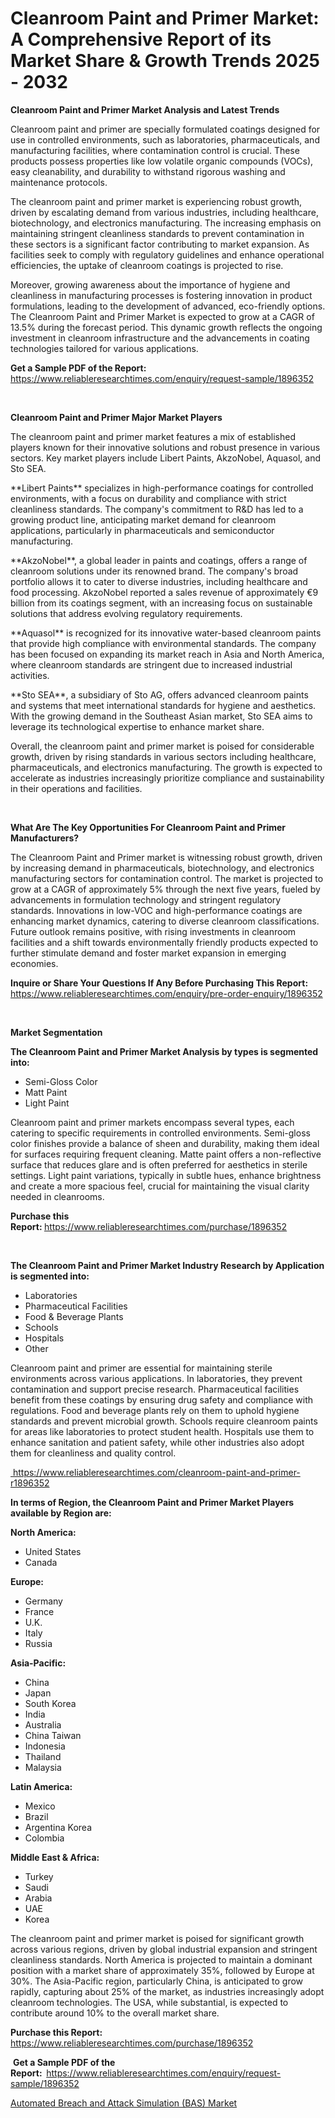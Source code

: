 <p><h1>Cleanroom Paint and Primer Market: A Comprehensive Report of its Market Share & Growth Trends 2025 - 2032</h1></p><p><strong>Cleanroom Paint and Primer Market Analysis and Latest Trends</strong></p>
<p><p>Cleanroom paint and primer are specially formulated coatings designed for use in controlled environments, such as laboratories, pharmaceuticals, and manufacturing facilities, where contamination control is crucial. These products possess properties like low volatile organic compounds (VOCs), easy cleanability, and durability to withstand rigorous washing and maintenance protocols.</p><p>The cleanroom paint and primer market is experiencing robust growth, driven by escalating demand from various industries, including healthcare, biotechnology, and electronics manufacturing. The increasing emphasis on maintaining stringent cleanliness standards to prevent contamination in these sectors is a significant factor contributing to market expansion. As facilities seek to comply with regulatory guidelines and enhance operational efficiencies, the uptake of cleanroom coatings is projected to rise.</p><p>Moreover, growing awareness about the importance of hygiene and cleanliness in manufacturing processes is fostering innovation in product formulations, leading to the development of advanced, eco-friendly options. The Cleanroom Paint and Primer Market is expected to grow at a CAGR of 13.5% during the forecast period. This dynamic growth reflects the ongoing investment in cleanroom infrastructure and the advancements in coating technologies tailored for various applications.</p></p>
<p><strong>Get a Sample PDF of the Report:&nbsp;</strong> <a href="https://www.reliableresearchtimes.com/enquiry/request-sample/1896352?utm_campaign=3522&utm_medium=2&utm_source=Github&utm_content=ia&utm_term=28032025&utm_id=cleanroom-paint-and-primer">https://www.reliableresearchtimes.com/enquiry/request-sample/1896352</a></p>
<p>&nbsp;</p>
<p><strong>Cleanroom Paint and Primer Major Market Players</strong></p>
<p><p>The cleanroom paint and primer market features a mix of established players known for their innovative solutions and robust presence in various sectors. Key market players include Libert Paints, AkzoNobel, Aquasol, and Sto SEA.</p><p>**Libert Paints** specializes in high-performance coatings for controlled environments, with a focus on durability and compliance with strict cleanliness standards. The company's commitment to R&D has led to a growing product line, anticipating market demand for cleanroom applications, particularly in pharmaceuticals and semiconductor manufacturing. </p><p>**AkzoNobel**, a global leader in paints and coatings, offers a range of cleanroom solutions under its renowned brand. The company's broad portfolio allows it to cater to diverse industries, including healthcare and food processing. AkzoNobel reported a sales revenue of approximately €9 billion from its coatings segment, with an increasing focus on sustainable solutions that address evolving regulatory requirements.</p><p>**Aquasol** is recognized for its innovative water-based cleanroom paints that provide high compliance with environmental standards. The company has been focused on expanding its market reach in Asia and North America, where cleanroom standards are stringent due to increased industrial activities. </p><p>**Sto SEA**, a subsidiary of Sto AG, offers advanced cleanroom paints and systems that meet international standards for hygiene and aesthetics. With the growing demand in the Southeast Asian market, Sto SEA aims to leverage its technological expertise to enhance market share.</p><p>Overall, the cleanroom paint and primer market is poised for considerable growth, driven by rising standards in various sectors including healthcare, pharmaceuticals, and electronics manufacturing. The growth is expected to accelerate as industries increasingly prioritize compliance and sustainability in their operations and facilities.</p></p>
<p>&nbsp;</p>
<p><strong>What Are The Key Opportunities For Cleanroom Paint and Primer Manufacturers?</strong></p>
<p><p>The Cleanroom Paint and Primer market is witnessing robust growth, driven by increasing demand in pharmaceuticals, biotechnology, and electronics manufacturing sectors for contamination control. The market is projected to grow at a CAGR of approximately 5% through the next five years, fueled by advancements in formulation technology and stringent regulatory standards. Innovations in low-VOC and high-performance coatings are enhancing market dynamics, catering to diverse cleanroom classifications. Future outlook remains positive, with rising investments in cleanroom facilities and a shift towards environmentally friendly products expected to further stimulate demand and foster market expansion in emerging economies.</p></p>
<p><strong>Inquire or Share Your Questions If Any Before Purchasing This Report:</strong> <a href="https://www.reliableresearchtimes.com/enquiry/pre-order-enquiry/1896352?utm_campaign=3522&utm_medium=2&utm_source=Github&utm_content=ia&utm_term=28032025&utm_id=cleanroom-paint-and-primer">https://www.reliableresearchtimes.com/enquiry/pre-order-enquiry/1896352</a></p>
<p>&nbsp;</p>
<p><strong>Market Segmentation</strong></p>
<p><strong>The Cleanroom Paint and Primer Market Analysis by types is segmented into:</strong></p>
<p><ul><li>Semi-Gloss Color</li><li>Matt Paint</li><li>Light Paint</li></ul></p>
<p><p>Cleanroom paint and primer markets encompass several types, each catering to specific requirements in controlled environments. Semi-gloss color finishes provide a balance of sheen and durability, making them ideal for surfaces requiring frequent cleaning. Matte paint offers a non-reflective surface that reduces glare and is often preferred for aesthetics in sterile settings. Light paint variations, typically in subtle hues, enhance brightness and create a more spacious feel, crucial for maintaining the visual clarity needed in cleanrooms.</p></p>
<p><strong>Purchase this Report:&nbsp;</strong><a href="https://www.reliableresearchtimes.com/purchase/1896352?utm_campaign=3522&utm_medium=2&utm_source=Github&utm_content=ia&utm_term=28032025&utm_id=cleanroom-paint-and-primer">https://www.reliableresearchtimes.com/purchase/1896352</a></p>
<p>&nbsp;</p>
<p><strong>The Cleanroom Paint and Primer Market Industry Research by Application is segmented into:</strong></p>
<p><ul><li>Laboratories</li><li>Pharmaceutical Facilities</li><li>Food & Beverage Plants</li><li>Schools</li><li>Hospitals</li><li>Other</li></ul></p>
<p><p>Cleanroom paint and primer are essential for maintaining sterile environments across various applications. In laboratories, they prevent contamination and support precise research. Pharmaceutical facilities benefit from these coatings by ensuring drug safety and compliance with regulations. Food and beverage plants rely on them to uphold hygiene standards and prevent microbial growth. Schools require cleanroom paints for areas like laboratories to protect student health. Hospitals use them to enhance sanitation and patient safety, while other industries also adopt them for cleanliness and quality control.</p></p>
<p><a href="https://www.reliableresearchtimes.com/cleanroom-paint-and-primer-r1896352?utm_campaign=3522&utm_medium=2&utm_source=Github&utm_content=ia&utm_term=28032025&utm_id=cleanroom-paint-and-primer">&nbsp;https://www.reliableresearchtimes.com/cleanroom-paint-and-primer-r1896352</a></p>
<p><strong>In terms of Region, the Cleanroom Paint and Primer Market Players available by Region are:</strong></p>
<p>
    <p> <strong> North America: </strong>
        <ul>
            <li>United States</li>
            <li>Canada</li>
        </ul>
        </p> 
    <p> <strong> Europe: </strong>
        <ul>
            <li>Germany</li>
            <li>France</li>
            <li>U.K.</li>
            <li>Italy</li>
            <li>Russia</li>
        </ul>
        </p> 
    <p> <strong> Asia-Pacific: </strong>
        <ul>
            <li>China</li>
            <li>Japan</li>
            <li>South Korea</li>
            <li>India</li>
            <li>Australia</li>
            <li>China Taiwan</li>
            <li>Indonesia</li>
            <li>Thailand</li>
            <li>Malaysia</li>
        </ul>
        </p> 
    <p> <strong> Latin America: </strong>
        <ul>
            <li>Mexico</li>
            <li>Brazil</li>
            <li>Argentina Korea</li>
            <li>Colombia</li>
        </ul>
        </p> 
    <p> <strong> Middle East & Africa: </strong>
        <ul>
            <li>Turkey</li>
            <li>Saudi</li>
            <li>Arabia</li>
            <li>UAE</li>
            <li>Korea</li>
        </ul>
    </p>
    </p>
<p><p>The cleanroom paint and primer market is poised for significant growth across various regions, driven by global industrial expansion and stringent cleanliness standards. North America is projected to maintain a dominant position with a market share of approximately 35%, followed by Europe at 30%. The Asia-Pacific region, particularly China, is anticipated to grow rapidly, capturing about 25% of the market, as industries increasingly adopt cleanroom technologies. The USA, while substantial, is expected to contribute around 10% to the overall market share.</p></p>
<p><strong>Purchase this Report: </strong><a href="https://www.reliableresearchtimes.com/purchase/1896352?utm_campaign=3522&utm_medium=2&utm_source=Github&utm_content=ia&utm_term=28032025&utm_id=cleanroom-paint-and-primer">https://www.reliableresearchtimes.com/purchase/1896352</a></p>
<p>&nbsp;<strong>Get a Sample PDF of the Report:&nbsp;&nbsp;</strong><a href="https://www.reliableresearchtimes.com/enquiry/request-sample/1896352?utm_campaign=3522&utm_medium=2&utm_source=Github&utm_content=ia&utm_term=28032025&utm_id=cleanroom-paint-and-primer">https://www.reliableresearchtimes.com/enquiry/request-sample/1896352</a></p>
<p><strong></strong></p>
<p><p><a href="https://github.com/iyachikareva/Market-Research-Report-List-1/blob/main/automated-breach-and-attack-simulation-bas-market.md?utm_campaign=3522&utm_medium=2&utm_source=Github&utm_content=ia&utm_term=28032025&utm_id=cleanroom-paint-and-primer">Automated Breach and Attack Simulation (BAS) Market</a></p></p>